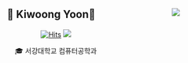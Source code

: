 <div align="center">
  
  <img align="right" src="http://mazassumnida.wtf/api/v2/generate_badge?boj=vodhkdqufgml"/>
  
## 👋 Kiwoong Yoon👋 
  

  [![Hits](https://hits.seeyoufarm.com/api/count/incr/badge.svg?url=https%3A%2F%2Fgithub.com%2Fjeongum&count_bg=%2379C83D&title_bg=%23555555&icon=&icon_color=%23E7E7E7&title=hits&edge_flat=false)](https://github.com/kiwoongyoon) <a href="https://kiwoong19.tistory.com"><img src="https://img.shields.io/badge/-TechBlog-20C997?style=flat-square&logo=Velog&logoColor=white&"/></a> 
  

  🎓 서강대학교 컴퓨터공학과
 

  <br>
 
</div>
